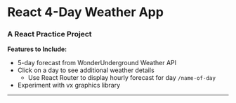 # React 4-Day Weather App

### A React Practice Project

**Features to Include:**

* 5-day forecast from WonderUnderground Weather API
* Click on a day to see additional weather details
  * Use React Router to display hourly forecast for day `/name-of-day`
* Experiment with vx graphics library

---


